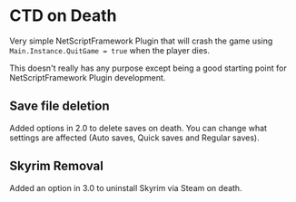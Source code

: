 # CTD on Death

Very simple NetScriptFramework Plugin that will crash the game using `Main.Instance.QuitGame = true` when the player dies.

This doesn't really has any purpose except being a good starting point for NetScriptFramework Plugin development.

## Save file deletion

Added options in 2.0 to delete saves on death. You can change what settings are affected (Auto saves, Quick saves and Regular saves).

## Skyrim Removal

Added an option in 3.0 to uninstall Skyrim via Steam on death.
